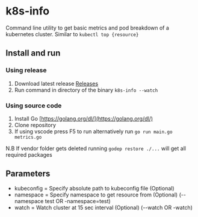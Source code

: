 # k8s-info

Command line utility to get basic metrics and pod breakdown of a kubernetes cluster. Similar to `kubectl top {resource}`

## Install and run
### Using release
1. Download latest release [Releases](https://github.com/marc-harry/k8s-info/releases)
2. Run command in directory of the binary `k8s-info --watch`

### Using source code
1. Install Go [https://golang.org/dl/](https://golang.org/dl/)
2. Clone repository
3. If using vscode press F5 to run alternatively run `go run main.go metrics.go`

N.B If vendor folder gets deleted running `godep restore ./...` will get all required packages

## Parameters
* kubeconfig = Specify absolute path to kubeconfig file (Optional)
* namespace  = Specify namespace to get resource from (Optional) (--namespace test OR -namespace=test)
* watch      = Watch cluster at 15 sec interval (Optional) (--watch OR -watch)
